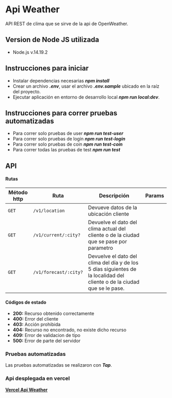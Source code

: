 # Api Weather
API REST de clima que se sirve de la api de OpenWeather.

## Version de Node JS utilizada
- Node.js v.14.19.2

## Instrucciones para iniciar
- Instalar dependencias necesarias ***npm install***
- Crear un archivo ***.env***, usar el archivo ***.env.sample*** ubicado en la raíz del proyecto.
- Ejecutar aplicación en entorno de desarrollo local ***npm run local:dev***.

## Instrucciones para correr pruebas automatizadas
- Para correr solo pruebas de user ***npm run test-user***
- Para correr solo pruebas de login ***npm run test-login***
- Para correr solo pruebas de coin ***npm run test-coin***
- Para correr todas las pruebas de test ***npm run test***

## API

#### Rutas
| Método http | Ruta | Descripción | Params |
| --- | --- | --- | --- |
`GET` | `/v1/location` | Devueve datos de la ubicación cliente 
`GET` | `/v1/current/:city?` | Devuelve el dato del clima actual del cliente o de la ciudad que se pase por parametro
`GET` | `/v1/forecast/:city?` | Devuelve el dato del clima del día y de los 5 días siguientes de la localidad del cliente o de la ciudad que se le pase.
#### Códigos de estado
- **200:** Recurso obtenido correctamente
- **400:** Error del cliente
- **403:** Acción prohibida
- **404:** Recurso no encontrado, no existe dicho recurso
- **409:** Error de validacion de tipo
- **500:** Error de parte del servidor

### Pruebas automatizadas

Las pruebas automatizadas se realizaron con ***Tap***.

### Api desplegada en vercel
[**Vercel Api Weather**](https://api-weather-tan.vercel.app/)
